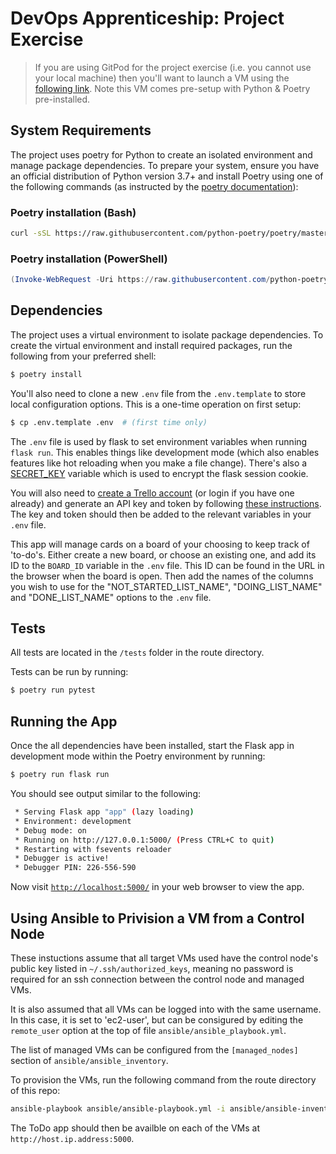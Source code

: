 # DevOps Apprenticeship: Project Exercise

> If you are using GitPod for the project exercise (i.e. you cannot use your local machine) then you'll want to launch a VM using the [following link](https://gitpod.io/#https://github.com/CorndelWithSoftwire/DevOps-Course-Starter). Note this VM comes pre-setup with Python & Poetry pre-installed.

## System Requirements

The project uses poetry for Python to create an isolated environment and manage package dependencies. To prepare your system, ensure you have an official distribution of Python version 3.7+ and install Poetry using one of the following commands (as instructed by the [poetry documentation](https://python-poetry.org/docs/#system-requirements)):

### Poetry installation (Bash)

```bash
curl -sSL https://raw.githubusercontent.com/python-poetry/poetry/master/install-poetry.py | python -
```

### Poetry installation (PowerShell)

```powershell
(Invoke-WebRequest -Uri https://raw.githubusercontent.com/python-poetry/poetry/master/install-poetry.py -UseBasicParsing).Content | python -
```

## Dependencies

The project uses a virtual environment to isolate package dependencies. To create the virtual environment and install required packages, run the following from your preferred shell:

```bash
$ poetry install
```

You'll also need to clone a new `.env` file from the `.env.template` to store local configuration options. This is a one-time operation on first setup:

```bash
$ cp .env.template .env  # (first time only)
```

The `.env` file is used by flask to set environment variables when running `flask run`. This enables things like development mode (which also enables features like hot reloading when you make a file change). There's also a [SECRET_KEY](https://flask.palletsprojects.com/en/1.1.x/config/#SECRET_KEY) variable which is used to encrypt the flask session cookie.

You will also need to [create a Trello account](https://trello.com/signup) (or login if you have one already) and generate an API key and token by following [these instructions](https://trello.com/app-key). The key and token should then be added to the relevant variables in your `.env` file.

This app will manage cards on a board of your choosing to keep track of 'to-do's. Either create a new board, or choose an existing one, and add its ID to the `BOARD_ID` variable in the `.env` file. This ID can be found in the URL in the browser when the board is open. Then add the names of the columns you wish to use for the "NOT_STARTED_LIST_NAME", "DOING_LIST_NAME" and "DONE_LIST_NAME" options to the `.env` file.  

## Tests

All tests are located in the `/tests` folder in the route directory.

Tests can be run by running:
```bash
$ poetry run pytest
```

## Running the App

Once the all dependencies have been installed, start the Flask app in development mode within the Poetry environment by running:
```bash
$ poetry run flask run
```

You should see output similar to the following:
```bash
 * Serving Flask app "app" (lazy loading)
 * Environment: development
 * Debug mode: on
 * Running on http://127.0.0.1:5000/ (Press CTRL+C to quit)
 * Restarting with fsevents reloader
 * Debugger is active!
 * Debugger PIN: 226-556-590
```
Now visit [`http://localhost:5000/`](http://localhost:5000/) in your web browser to view the app.

## Using Ansible to Privision a VM from a Control Node

These instuctions assume that all target VMs used have the control node's public key listed in `~/.ssh/authorized_keys`, meaning no password is required for an ssh connection between the control node and managed VMs.  

It is also assumed that all VMs can be logged into with the same username. In this case, it is set to 'ec2-user', but can be consigured by editing the `remote_user` option at the top of file `ansible/ansible_playbook.yml`.  

The list of managed VMs can be configured from the `[managed_nodes]` section of `ansible/ansible_inventory`.  

To provision the VMs, run the following command from the route directory of this repo:
```bash
ansible-playbook ansible/ansible-playbook.yml -i ansible/ansible-inventory
```

The ToDo app should then be availble on each of the VMs at `http://host.ip.address:5000`.

